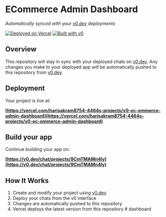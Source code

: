 # ECommerce Admin Dashboard

*Automatically synced with your [v0.dev](https://v0.dev) deployments*

[![Deployed on Vercel](https://img.shields.io/badge/Deployed%20on-Vercel-black?style=for-the-badge&logo=vercel)](https://vercel.com/harisakram8754-4464s-projects/v0-ec-ommerce-admin-dashboard)
[![Built with v0](https://img.shields.io/badge/Built%20with-v0.dev-black?style=for-the-badge)](https://v0.dev/chat/projects/9CmTMAMn4ly)

## Overview

This repository will stay in sync with your deployed chats on [v0.dev](https://v0.dev).
Any changes you make to your deployed app will be automatically pushed to this repository from [v0.dev](https://v0.dev).

## Deployment

Your project is live at:

**[https://vercel.com/harisakram8754-4464s-projects/v0-ec-ommerce-admin-dashboard](https://vercel.com/harisakram8754-4464s-projects/v0-ec-ommerce-admin-dashboard)**

## Build your app

Continue building your app on:

**[https://v0.dev/chat/projects/9CmTMAMn4ly](https://v0.dev/chat/projects/9CmTMAMn4ly)**

## How It Works

1. Create and modify your project using [v0.dev](https://v0.dev)
2. Deploy your chats from the v0 interface
3. Changes are automatically pushed to this repository
4. Vercel deploys the latest version from this repository
#   d a s h b o a r d  
 